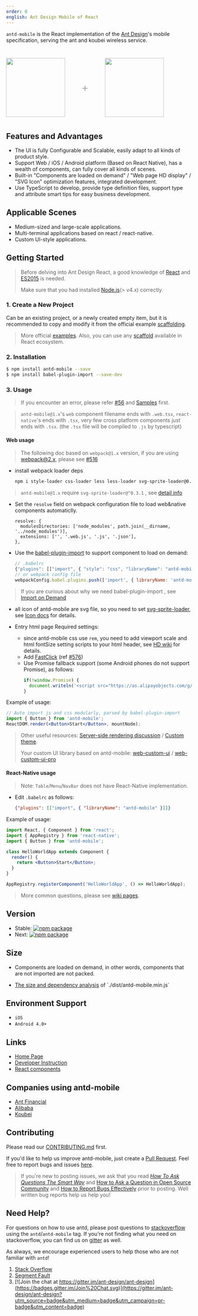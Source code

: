 ```yaml
---
order: 0
english: Ant Design Mobile of React
---
```


`antd-mobile` is the React implementation of the [Ant Design](http://ant.design)'s mobile specification, serving the ant and koubei wireless service.

<div class="pic-plus">
  <img width="160" src="https://zos.alipayobjects.com/rmsportal/wIjMDnsrDoPPcIV.png">
  <span>+</span>
  <img width="160" src="https://t.alipayobjects.com/images/rmsweb/T16xRhXkxbXXXXXXXX.svg">
</div>

<style>
.pic-plus > * {
  display: inline-block;
  vertical-align: middle;
}
.pic-plus {
  margin: 40px 0;
}
.pic-plus span {
  font-size: 30px;
  color: #aaa;
  margin: 0 40px;
}
</style>

## Features and Advantages

- The UI is fully Configurable and Scalable, easily adapt to all kinds of product style.
- Support Web / iOS / Android platform (Based on React Native), has a wealth of components, can fully cover all kinds of scenes.
- Built-in "Components are loaded on demand" / "Web page HD display" / "SVG Icon" optimization features, integrated development.
- Use TypeScript to develop, provide type definition files, support type and attribute smart tips for easy business development.

## Applicable Scenes

- Medium-sized and large-scale applications.
- Multi-terminal applications based on react / react-native.
- Custom UI-style applications.

## Getting Started

> Before delving into Ant Design React, a good knowledge of [React](http://facebook.github.io/react/) and [ES2015](http://babeljs.io/docs/learn-es2015/) is needed.
>
> Make sure that you had installed [Node.js](https://nodejs.org/en/)(> v4.x) correctly.

### 1. Create a New Project

Can be an existing project, or a newly created empty item, but it is recommended to copy and modify it from the official example [scaffolding](https://github.com/ant-design/antd-mobile-samples/tree/1.x/rn-web).

> More official [examples](https://github.com/ant-design/antd-mobile-samples).
> Also, you can use any [scaffold](https://github.com/enaqx/awesome-react#boilerplates) available in React ecosystem.

### 2. Installation

```bash
$ npm install antd-mobile --save
$ npm install babel-plugin-import --save-dev
```

### 3. Usage

> If you encounter an error, please refer [#56](https://github.com/ant-design/ant-design-mobile/issues/56) and [Samples](https://github.com/ant-design/antd-mobile-samples) first.

> `antd-mobile@1.x`'s `web` component filename ends with `.web.tsx`, `react-native`'s ends with `.tsx`, very few cross platform components just ends with `.tsx`. (the `.tsx` file will be compiled to `.js` by typescript)

#### Web usage

> The following doc based on `webpack@1.x` version, if you are using webpack@2.x, please see [#516](https://github.com/ant-design/ant-design-mobile/issues/516#issuecomment-293632772)

- install webpack loader deps

  ```bash
  npm i style-loader css-loader less less-loader svg-sprite-loader@0.3.1 --save-dev
  ```

> `antd-mobile@1.x` require `svg-sprite-loader@^0.3.1` , see [detail info](https://mobile.ant.design/changelog#1.2.0)

- Set the `resolve` field on webpack configuration file to load web&native components automaticlly.

  ```
  resolve: {
    modulesDirectories: ['node_modules', path.join(__dirname, '../node_modules')],
    extensions: ['', '.web.js', '.js', '.json'],
  },
  ```

- Use the [babel-plugin-import](https://github.com/ant-design/babel-plugin-import) to support component to load on demand:

  ```js
  // .babelrc
  {"plugins": [["import", { "style": "css", "libraryName": "antd-mobile" }]]}
  // or webpack config file
  webpackConfig.babel.plugins.push(['import', { libraryName: 'antd-mobile', style: 'css' }]);
  ```

> If you are curious about why we need babel-plugin-import , see [Import on Demand](https://ant.design/docs/react/getting-started#Import-on-Demand)

- all icon of antd-mobile are svg file, so you need to set [svg-sprite-loader](https://github.com/kisenka/svg-sprite-loader), see [Icon docs](https://mobile.ant.design/components/icon) for details.

- Entry html page Required settings:
    - since antd-mobile css use `rem`, you need to add viewport scale and html fontSize setting scripts to your html header, see [HD wiki](https://github.com/ant-design/ant-design-mobile/wiki/HD) for details.
    - Add [FastClick](https://github.com/ftlabs/fastclick) (ref [#576](https://github.com/ant-design/ant-design-mobile/issues/576))
    - Use Promise fallback support (some Android phones do not support Promise), as follows:
        ```js
        if(!window.Promise) {
          document.writeln('<script src="https://as.alipayobjects.com/g/component/es6-promise/3.2.2/es6-promise.min.js"'+'>'+'<'+'/'+'script>');
        }
        ```

Example of usage:

```jsx
// Auto import js and css modularly, parsed by babel-plugin-import
import { Button } from 'antd-mobile';
ReactDOM.render(<Button>Start</Button>, mountNode);
```

> Other useful resources: [Server-side rendering discussion](https://github.com/ant-design/ant-design-mobile/pull/758) /
> [Custom theme](https://github.com/ant-design/antd-init/blob/master/examples/customize-antd-theme/README.md).
>
> Your custom UI library based on antd-mobile: [web-custom-ui](https://github.com/ant-design/antd-mobile-samples/tree/1.x/web-custom-ui) / [web-custom-ui-pro](https://github.com/ant-design/antd-mobile-samples/tree/1.x/web-custom-ui-pro)

#### React-Native usage

> Note: `Table`/`Menu`/`NavBar` does not have React-Native implementation.

- Edit `.babelrc` as follows:

   ```json
  {"plugins": [["import", { "libraryName": "antd-mobile" }]]}
   ```

Example of usage:

```jsx
import React, { Component } from 'react';
import { AppRegistry } from 'react-native';
import { Button } from 'antd-mobile';

class HelloWorldApp extends Component {
  render() {
    return <Button>Start</Button>;
  }
}

AppRegistry.registerComponent('HelloWorldApp', () => HelloWorldApp);
```

> More common questions, please see [wiki pages](https://github.com/ant-design/ant-design-mobile/wiki).

## Version

- Stable: [![npm package](http://img.shields.io/npm/v/antd-mobile.svg?style=flat-square)](http://npmjs.com/package/antd-mobile)
- Next: [![npm package](https://cnpmjs.org/badge/v/antd-mobile.svg?&tag=next&subject=npm)](http://npmjs.com/package/antd-mobile)

## Size

- Components are loaded on demand, in other words, components that are not imported are not packed.
- <p><a href="https://ant-design.github.io/ant-design-analysis/" target="_blank">The size and dependency analysis</a> of `./dist/antd-mobile.min.js`</p>

## Environment Support

- `iOS`
- `Android 4.0+`

## Links

- [Home Page](https://mobile.ant.design/)
- [Developer Instruction](http://github.com/ant-design/ant-design-mobile/blob/master/development.en-US.md)
- [React components](http://github.com/react-component)

## Companies using antd-mobile

- [Ant Financial](http://www.antgroup.com/index.htm?locale=en_US)
- [Alibaba](http://www.alibaba.com/)
- [Koubei](http://www.koubei.com/)

## Contributing

Please read our [CONTRIBUTING.md](https://github.com/ant-design/ant-design-mobile/blob/master/.github/CONTRIBUTING.md) first.

If you'd like to help us improve antd-mobile, just create a [Pull Request](https://github.com/ant-design/ant-design-mobile/pulls). Feel free to report bugs and issues [here](https://github.com/ant-design/ant-design-mobile/issues/new).

> If you're new to posting issues, we ask that you read [*How To Ask Questions The Smart Way*](http://www.catb.org/~esr/faqs/smart-questions.html) and [How to Ask a Question in Open Source Community](https://github.com/seajs/seajs/issues/545) and [How to Report Bugs Effectively](http://www.chiark.greenend.org.uk/~sgtatham/bugs.html) prior to posting. Well written bug reports help us help you!

## Need Help?

For questions on how to use antd, please post questions to [stackoverflow](http://stackoverflow.com/questions/tagged/antd) using the `antd`/`antd-mobile` tag. If you're not finding what you need on stackoverflow, you can find us on [gitter](https://gitter.im/ant-design/ant-design-english?utm_source=badge&utm_medium=badge&utm_campaign=pr-badge) as well.

As always, we encourage experienced users to help those who are not familiar with `antd`!

1. [Stack Overflow](http://stackoverflow.com/questions/tagged/antd)
2. [Segment Fault](https://segmentfault.com/t/antd)
3. [![Join the chat at https://gitter.im/ant-design/ant-design](https://badges.gitter.im/Join%20Chat.svg)](https://gitter.im/ant-design/ant-design?utm_source=badge&utm_medium=badge&utm_campaign=pr-badge&utm_content=badge)
